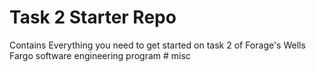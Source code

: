 # Task 2 Starter Repo
Contains Everything you need to get started on task 2 of Forage's Wells Fargo software engineering program
#   m i s c  
 
